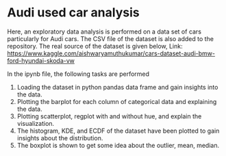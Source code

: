 # Audi used car analysis
Here, an exploratory data analysis is performed on a data set of cars particularly for Audi cars.
The CSV file of the dataset is also added to the repository. The real source of the dataset is given below,
Link: https://www.kaggle.com/aishwaryamuthukumar/cars-dataset-audi-bmw-ford-hyundai-skoda-vw

In the ipynb file, the following tasks are performed

1. Loading the dataset in python pandas data frame and gain insights into the data.
2. Plotting the barplot for each column of categorical data and explaining the data.
3. Plotting scatterplot, regplot with and without hue, and explain the visualization.
4. The histogram, KDE, and ECDF of the dataset have been plotted to gain insights about the distribution.
5. The boxplot is shown to get some idea about the outlier, mean, median.
